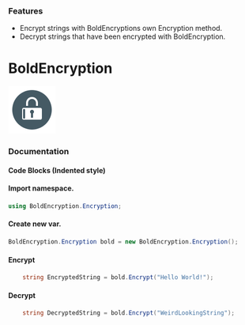 ### Features

- Encrypt strings with BoldEncryptions own Encryption method.
- Decrypt strings that have been encrypted with BoldEncryption.
# BoldEncryption

![](https://github.com/maxemanZ/BoldEncryption/blob/main/encrypt_96px.png?raw=true)


### Documentation

#### Code Blocks (Indented style)
#### Import namespace.
```csharp
using BoldEncryption.Encryption;
```
#### Create new var.
```csharp
BoldEncryption.Encryption bold = new BoldEncryption.Encryption();
```
#### Encrypt

```csharp
    string EncryptedString = bold.Encrypt("Hello World!");
```
#### Decrypt

```csharp
    string DecryptedString = bold.Encrypt("WeirdLookingString");
```
